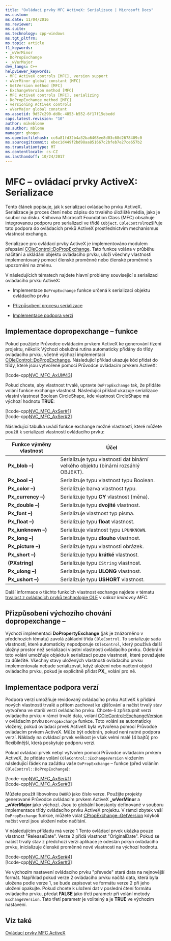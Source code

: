 ```yaml
---
title: "Ovládací prvky MFC ActiveX: Serializace | Microsoft Docs"
ms.custom: 
ms.date: 11/04/2016
ms.reviewer: 
ms.suite: 
ms.technology: cpp-windows
ms.tgt_pltfrm: 
ms.topic: article
f1_keywords:
- _wVerMinor
- DoPropExchange
- _wVerMajor
dev_langs: C++
helpviewer_keywords:
- MFC ActiveX controls [MFC], version support
- wVerMinor global constant [MFC]
- GetVersion method [MFC]
- ExchangeVersion method [MFC]
- MFC ActiveX controls [MFC], serializing
- DoPropExchange method [MFC]
- versioning ActiveX controls
- wVerMajor global constant
ms.assetid: 9d57c290-dd8c-4853-b552-6f17f15ebedd
caps.latest.revision: "10"
author: mikeblome
ms.author: mblome
manager: ghogen
ms.openlocfilehash: cc6a81fd32b4a32ba6468ee8d03c68d2678409c0
ms.sourcegitcommit: ebec1d449f2bd98aa851667c2bfeb7e27ce657b2
ms.translationtype: MT
ms.contentlocale: cs-CZ
ms.lasthandoff: 10/24/2017
---
```

# <a name="mfc-activex-controls-serializing"></a>MFC – ovládací prvky ActiveX: Serializace
Tento článek popisuje, jak k serializaci ovládacího prvku ActiveX. Serializace je proces čtení nebo zápisu do trvalého úložiště média, jako je soubor na disku. Knihovna Microsoft Foundation Class (MFC) obsahuje integrovanou podporu pro serializaci ve třídě `CObject`. `COleControl`rozšiřuje tato podpora do ovládacích prvků ActiveX prostřednictvím mechanismus vlastnost exchange.  
  
 Serializace pro ovládací prvky ActiveX je implementováno modulem přepsání [COleControl::DoPropExchange](../mfc/reference/colecontrol-class.md#dopropexchange). Tato funkce volána v průběhu načítání a ukládání objektu ovládacího prvku, uloží všechny vlastnosti implementovaný pomocí členské proměnné nebo členské proměnné s upozornění na změnu.  
  
 V následujících tématech najdete hlavní problémy související s serializaci ovládacího prvku ActiveX:  
  
-   Implementace `DoPropExchange` funkce určená k serializaci objektu ovládacího prvku  
  
-   [Přizpůsobení procesu serializace](#_core_customizing_the_default_behavior_of_dopropexchange)  
  
-   [Implementace podpora verzí](#_core_implementing_version_support)  
  
##  <a name="_core_implementing_the_dopropexchange_function"></a>Implementace dopropexchange – funkce  
 Pokud použijete Průvodce ovládacím prvkem ActiveX ke generování řízení projektu, několik Výchozí obslužná rutina automaticky přidány do třídy ovládacího prvku, včetně výchozí implementaci [COleControl::DoPropExchange](../mfc/reference/colecontrol-class.md#dopropexchange). Následující příklad ukazuje kód přidat do třídy, které jsou vytvořené pomocí Průvodce ovládacím prvkem ActiveX:  
  
 [!code-cpp[NVC_MFC_AxUI#43](../mfc/codesnippet/cpp/mfc-activex-controls-serializing_1.cpp)]  
  
 Pokud chcete, aby vlastnost trvalé, upravte `DoPropExchange` tak, že přidáte volání funkce exchange vlastnost. Následující příklad ukazuje serializace vlastní vlastnost Boolean CircleShape, kde vlastnost CircleShape má výchozí hodnotu **TRUE**:  
  
 [!code-cpp[NVC_MFC_AxSer#1](../mfc/codesnippet/cpp/mfc-activex-controls-serializing_2.cpp)]  
[!code-cpp[NVC_MFC_AxSer#2](../mfc/codesnippet/cpp/mfc-activex-controls-serializing_3.cpp)]  
  
 Následující tabulka uvádí funkce exchange možné vlastností, které můžete použít k serializaci vlastností ovládacího prvku:  
  
|Funkce výměny vlastnost|Účel|  
|---------------------------------|-------------|  
|**Px_blob –)**|Serializuje typu vlastnosti dat binární velkého objektu (binární rozsáhlý OBJEKT).|  
|**Px_bool –)**|Serializuje typu vlastnost typu Boolean.|  
|**Px_color –)**|Serializuje barva vlastnost typu.|  
|**Px_currency –)**|Serializuje typu **CY** vlastnost (měna).|  
|**Px_double –)**|Serializuje typu **dvojité** vlastnost.|  
|**Px_font –)**|Serializuje vlastnost typ písma.|  
|**Px_float –)**|Serializuje typu **float** vlastnost.|  
|**Px_iunknown –)**|Serializuje vlastnost typu `LPUNKNOWN`.|  
|**Px_long –)**|Serializuje typu **dlouho** vlastnost.|  
|**Px_picture –)**|Serializuje typu vlastnosti obrázek.|  
|**Px_short –)**|Serializuje typu **krátké** vlastnost.|  
|**(PXstring)**|Serializuje typu `CString` vlastnost.|  
|**Px_ulong –)**|Serializuje typu **ULONG** vlastnost.|  
|**Px_ushort –)**|Serializuje typu **USHORT** vlastnost.|  
  
 Další informace o těchto funkcích vlastnost exchange najdete v tématu [trvalost z ovládacích prvků technologie OLE](../mfc/reference/persistence-of-ole-controls.md) v *odkaz knihovny MFC*.  
  
##  <a name="_core_customizing_the_default_behavior_of_dopropexchange"></a>Přizpůsobení výchozího chování dopropexchange –  
 Výchozí implementaci **DoPropertyExchange** (jak je znázorněno v předchozích tématu) zavolá základní třída `COleControl`. To serializuje sada vlastností, které automaticky nepodporuje `COleControl`, který používá další úložný prostor než serializaci vlastní vlastnosti ovládacího prvku. Odebrání toto volání umožňuje objektu k serializaci pouze vlastnosti, které považujete za důležité. Všechny stavy uložených vlastností ovládacího prvku implementovala nebude serializovat, když uložení nebo načtení objekt ovládacího prvku, pokud je explicitně přidat **PX_** volání pro ně.  
  
##  <a name="_core_implementing_version_support"></a>Implementace podpora verzí  
 Podpora verzí umožňuje revidovaný ovládacího prvku ActiveX k přidání nových vlastností trvalé a přitom zachovat ke zjišťování a načíst trvalý stav vytvořena ve starší verzi ovládacího prvku. Chcete-li zpřístupnit verzi ovládacího prvku v rámci trvalé data, volání [COleControl::ExchangeVersion](../mfc/reference/colecontrol-class.md#exchangeversion) v ovládacím prvku `DoPropExchange` funkce. Toto volání se automaticky vložený, pokud ovládací prvek ActiveX byla vytvořena pomocí Průvodce ovládacím prvkem ActiveX. Může být odebrán, pokud není nutné podpora verzí. Náklady na ovládací prvek velikost je však velmi malé (4 bajtů) pro flexibilnější, která poskytuje podporu verzí.  
  
 Pokud ovládací prvek nebyl vytvořen pomocí Průvodce ovládacím prvkem ActiveX, že přidáte volání `COleControl::ExchangeVersion` vložením následující řádek na začátku vaše `DoPropExchange` – funkce (před voláním `COleControl::DoPropExchange`):  
  
 [!code-cpp[NVC_MFC_AxSer#1](../mfc/codesnippet/cpp/mfc-activex-controls-serializing_2.cpp)]  
[!code-cpp[NVC_MFC_AxSer#3](../mfc/codesnippet/cpp/mfc-activex-controls-serializing_4.cpp)]  
  
 Můžete použít libovolnou `DWORD` jako číslo verze. Použijte projekty generované Průvodce ovládacím prvkem ActiveX **_wVerMinor** a **_wVerMajor** jako výchozí. Jsou to globální konstanty definované v souboru implementace třídy ovládacího prvku ActiveX projektu. V rámci zbytek vaší `DoPropExchange` funkce, můžete volat [CPropExchange::GetVersion](../mfc/reference/cpropexchange-class.md#getversion) kdykoli načíst verzi jsou uložení nebo načítání.  
  
 V následujícím příkladu má verze 1 Tento ovládací prvek ukázka pouze vlastnost "ReleaseDate". Verze 2 přidá vlastnost "OriginalDate". Pokud se načíst trvalý stav z předchozí verzi aplikace je odeslán pokyn ovládacího prvku, inicializuje členské proměnné nové vlastnosti na výchozí hodnotu.  
  
 [!code-cpp[NVC_MFC_AxSer#4](../mfc/codesnippet/cpp/mfc-activex-controls-serializing_5.cpp)]  
[!code-cpp[NVC_MFC_AxSer#3](../mfc/codesnippet/cpp/mfc-activex-controls-serializing_4.cpp)]  
  
 Ve výchozím nastavení ovládacího prvku "převede" stará data na nejnovější formát. Například pokud verze 2 ovládacího prvku načítá data, která byla uložena podle verze 1, se bude zapisovat ve formátu verze 2 při jeho uložení opakujte. Pokud chcete k uložení dat v poslední čtení formátu ovládacího prvku, předat **FALSE** jako třetí parametr při volání metody `ExchangeVersion`. Tato třetí parametr je volitelný a je **TRUE** ve výchozím nastavení.  
  
## <a name="see-also"></a>Viz také  
 [Ovládací prvky MFC ActiveX](../mfc/mfc-activex-controls.md)


